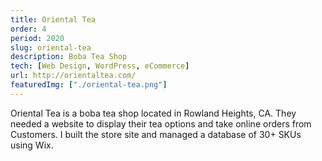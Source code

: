 ```yaml
---
title: Oriental Tea
order: 4
period: 2020
slug: oriental-tea
description: Boba Tea Shop
tech: [Web Design, WordPress, eCommerce]
url: http://orientaltea.com/
featuredImg: ["./oriental-tea.png"]
---
```


Oriental Tea is a boba tea shop located in Rowland Heights, CA. They needed a website to display their tea options and take online orders from Customers. I built the store site and managed a database of 30+ SKUs using Wix.